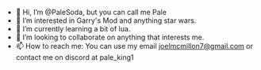 - 👋 Hi, I’m @PaleSoda, but you can call me Pale
- 👀 I’m interested in Garry's Mod and anything star wars.
- 🌱 I’m currently learning a bit of lua.
- 💞️ I’m looking to collaborate on anything that interests me.
- 📫 How to reach me: You can use my email joelmcmillon7@gmail.com or contact me on discord at pale_king1

<!---
PaleSoda/PaleSoda is a ✨ special ✨ repository because its `README.md` (this file) appears on your GitHub profile.
You can click the Preview link to take a look at your changes.
--->
